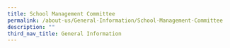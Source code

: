 ```yaml
---
title: School Management Committee
permalink: /about-us/General-Information/School-Management-Committee
description: ""
third_nav_title: General Information
---
```

